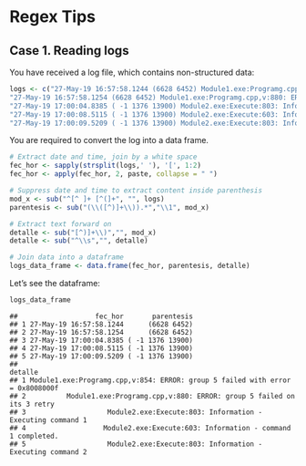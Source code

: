 Regex Tips
================

## Case 1. Reading logs

You have received a log file, which contains non-structured data:

``` r
logs <- c("27-May-19 16:57:58.1244 (6628 6452) Module1.exe:Programg.cpp,v:854: ERROR: group 5 failed with error = 0x8008000f",
"27-May-19 16:57:58.1254 (6628 6452) Module1.exe:Programg.cpp,v:880: ERROR: group 5 failed on its 3 retry", 
"27-May-19 17:00:04.8385 ( -1 1376 13900) Module2.exe:Execute:803: Information - Executing command 1", 
"27-May-19 17:00:08.5115 ( -1 1376 13900) Module2.exe:Execute:603: Information - command 1 completed.", 
"27-May-19 17:00:09.5209 ( -1 1376 13900) Module2.exe:Execute:803: Information - Executing command 2")
```

You are required to convert the log into a data frame.

``` r
# Extract date and time, join by a white space
fec_hor <- sapply(strsplit(logs,' '), '[', 1:2)
fec_hor <- apply(fec_hor, 2, paste, collapse = " ")

# Suppress date and time to extract content inside parenthesis
mod_x <- sub("^[^ ]+ [^(]+", "", logs) 
parentesis <- sub("(\\([^)]+\\)).*","\\1", mod_x)

# Extract text forward on
detalle <- sub("[^)]+\\)","", mod_x)
detalle <- sub("^\\s","", detalle)

# Join data into a dataframe
logs_data_frame <- data.frame(fec_hor, parentesis, detalle)
```

Let’s see the dataframe:

``` r
logs_data_frame
```

    ##                   fec_hor       parentesis
    ## 1 27-May-19 16:57:58.1244      (6628 6452)
    ## 2 27-May-19 16:57:58.1254      (6628 6452)
    ## 3 27-May-19 17:00:04.8385 ( -1 1376 13900)
    ## 4 27-May-19 17:00:08.5115 ( -1 1376 13900)
    ## 5 27-May-19 17:00:09.5209 ( -1 1376 13900)
    ##                                                                         detalle
    ## 1 Module1.exe:Programg.cpp,v:854: ERROR: group 5 failed with error = 0x8008000f
    ## 2          Module1.exe:Programg.cpp,v:880: ERROR: group 5 failed on its 3 retry
    ## 3                    Module2.exe:Execute:803: Information - Executing command 1
    ## 4                   Module2.exe:Execute:603: Information - command 1 completed.
    ## 5                    Module2.exe:Execute:803: Information - Executing command 2

